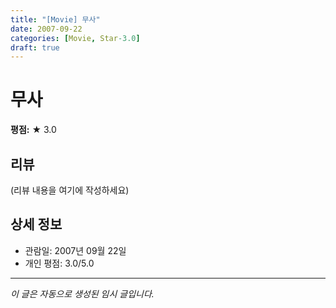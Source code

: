 ```yaml
---
title: "[Movie] 무사"
date: 2007-09-22
categories: [Movie, Star-3.0]
draft: true
---
```


# 무사

**평점:** ★ 3.0

## 리뷰

(리뷰 내용을 여기에 작성하세요)

## 상세 정보

- 관람일: 2007년 09월 22일
- 개인 평점: 3.0/5.0

---

*이 글은 자동으로 생성된 임시 글입니다.*
